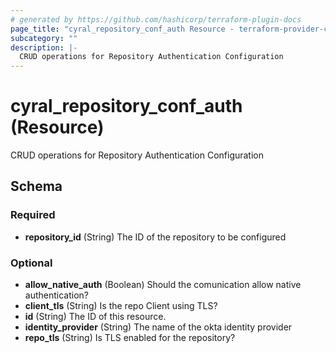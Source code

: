 ```yaml
---
# generated by https://github.com/hashicorp/terraform-plugin-docs
page_title: "cyral_repository_conf_auth Resource - terraform-provider-cyral"
subcategory: ""
description: |-
  CRUD operations for Repository Authentication Configuration
---
```


# cyral_repository_conf_auth (Resource)

CRUD operations for Repository Authentication Configuration



<!-- schema generated by tfplugindocs -->
## Schema

### Required

- **repository_id** (String) The ID of the repository to be configured

### Optional

- **allow_native_auth** (Boolean) Should the comunication allow native authentication?
- **client_tls** (String) Is the repo Client using TLS?
- **id** (String) The ID of this resource.
- **identity_provider** (String) The name of the okta identity provider
- **repo_tls** (String) Is TLS enabled for the repository?


